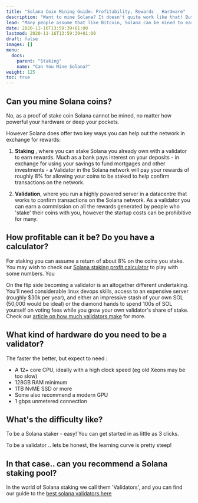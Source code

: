 ```yaml
---
title: "Solana Coin Mining Guide: Profitability, Rewards _ Hardware"
description: "Want to mine Solana? It doesn't quite work like that! But you may want to try staking"
lead: "Many people assume that like Bitcoin, Solana can be mined to earn coins. As a Proof of stake coin that's not possible, but there are two other ways you could earn Solana you may be interested in"
date: 2020-11-16T13:59:39+01:00
lastmod: 2020-11-16T13:59:39+01:00
draft: false
images: []
menu:
  docs:
    parent: "Staking"
    name: "Can You Mine Solana?"
weight: 125
toc: true
---
```


## Can you mine Solana coins?

No, as a proof of stake coin Solana cannot be mined, no matter how powerful your hardware or deep your pockets.

However Solana does offer two key ways you can help out the network in exchange for rewards:

1. **Staking** , where you can stake Solana you already own with a validator to earn rewards. Much as a bank pays interest on your deposits - in exchange for using your savings to fund mortgages and other investments - a Validator in the Solana network will pay your rewards of roughly 8% for allowing your coins to be staked to help confirm transactions on the network.

1. **Validation**, where you run a highly powered server in a datacentre that works to confirm transactions on the Solana network. As a validator you can earn a commission on all the rewards generated by people who 'stake' their coins with you, however the startup costs can be prohibitive for many.

## How profitable can it be? Do you have a calculator?

For staking you can assume a return of about 8% on the coins you stake. You may wish to check our [Solana staking profit calculator](https://solanaguide.github.io/staking/solana-staking-rewards-calculator/) to play with some numbers. You

On the flip side becoming a validator is an altogether different undertaking. You'll need considerable linux devops skills, access to an expensive server (roughly $30k per year), and either an impressive stash of your own SOL (50,000 would be ideal) or the diamond hands to spend 100s of SOL yourself on voting fees while you grow your own validator's share of stake. Check our [article on how much validators make](https://solanaguide.github.io/staking/how-much-do-solana-validators-make/) for more.

## What kind of hardware do you need to be a validator?
The faster the better, but expect to need :

* A 12+ core CPU, ideally with a high clock speed (eg old Xeons may be too slow)
* 128GB RAM minimum
* 1TB NvME SSD or more
* Some also recommend a modern GPU
* 1 gbps unmetered connection

## What's the difficulty like?

To be a Solana staker - easy! You can get started in as little as 3 clicks.

To be a validator .. lets be honest, the learning curve is pretty steep!

## In that case.. can you recommend a Solana staking pool?
In the  world of Solana staking we call them 'Validators', and you can find our guide to the [best solana validators here](https://solanaguide.github.io/staking/find-the-best-solana-validator/)
